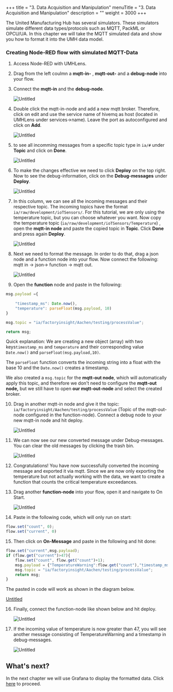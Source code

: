 +++
title = "3. Data Acquisition and Manipulation"
menuTitle = "3. Data Acquisition and Manipulation"
description = ""
weight = 3000
+++



The United Manufacturing Hub has several simulators. These simulators simulate different data types/protocols such as MQTT, PackML or OPCU/UA. In this chapter we will take the MQTT simulated data and show you how to format it into the UMH data model.


### Creating Node-RED flow with simulated MQTT-Data

1. Access Node-RED with UMHLens.
2. Drag from the left coulmn a **mqtt-in-** , **mqtt-out-** and a **debug-node** into your flow.
3. Connect the **mqtt-in** and the **debug-node**.

   ![Untitled](/images/getstarted/dataAcquisitionManipulation/getStartedDataAcqMan1.png)
4. Double click the mqtt-in-node and add a new mqtt broker. Therefore, click on edit and use the service name of hivemq as host (located in UMHLens under services→name). Leave the port as autoconfigured and click on **Add**.

   ![Untitled](/images/getstarted/dataAcquisitionManipulation/getStartedDataAcqManServicename.png)
5. to see all incomming messages from a specific topic type in `ia/#` under **Topic** and click on **Done**. 

   ![Untitled](/images/getstarted/dataAcquisitionManipulation/getStartedDataAcqManiaRaw.png)
6. To make the changes effective we need to click **Deploy** on the top right. Now to see the debug-information, click on the **Debug-messages** under **Deploy**. 

   ![Untitled](/images/getstarted/dataAcquisitionManipulation/getStartedDataAcqManDebugDeploy.png)
7. In this column, we can see all the incoming messages and their respective topic. The incoming topics have the format `ia/raw/development/ioTSensors/`. For this tutorial, we are only using the temperature topic, but you can choose whatever you want. Now copy the temperature topic (`ia/raw/development/ioTSensors/Temperature`) , open the **mqtt-in node** and paste the copied topic in **Topic**. Click **Done** and press again **Deploy**.

   ![Untitled](/images/getstarted/dataAcquisitionManipulation/getStartedDataAcqManNewTopic.png)
8. Next we need to format the message. In order to do that, drag a json node and a function node into your flow. Now connect the following: mqtt in → json→ function → mqtt out.

   ![Untitled](/images/getstarted/dataAcquisitionManipulation/getStartedDataAcqManNewNodes.png)
9. Open the **function** node and paste in the following:

```jsx
msg.payload ={
    
    "timestamp_ms": Date.now(), 
    "temperature": parseFloat(msg.payload, 10)
}

msg.topic = "ia/factoryinsight/Aachen/testing/processValue";

return msg;
```

Quick explanation: We are creating a new object (array) with two keys`timestamp_ms` and `temperature` and their corresponding value `Date.now()` and `parseFloat(msg.payload,10)`.

The `parseFloat` function converts the incoming string into a float with the base 10 and the `Date.now()` creates a timestamp.

We also created a `msg.topic` for the **mqtt-out node**, which will automatically apply this topic, and therefore we don't need to configure the **mqtt-out node,** but we still have to open **our mqtt-out-node** and select the created broker.

10. Drag in another mqtt-in node and give it the topic: `ia/factoryinsight/Aachen/testing/processValue` (Topic of the mqtt-out-node configured in the function-node). Connect a debug node to your new mqtt-in node and hit deploy. 

    ![Untitled](/images/getstarted/dataAcquisitionManipulation/getStartedDataAcqManNewDebug.png)
11. We can now see our new converted message under Debug-messages. You can clear the old messages by clicking the trash bin.

    ![Untitled](/images/getstarted/dataAcquisitionManipulation/getStartedDataAcqManDebugWindow.png)
12. Congratulations! You have now successfully converted the incoming message and exported it via mqtt. Since we are now only exporting the temperature but not actually working with the data, we want to create a function that counts the critical temperature exceedances.
13. Drag another **function-node** into your flow, open it and navigate to On Start.

    ![Untitled](/images/getstarted/dataAcquisitionManipulation/getStartedDataAcqManOnStart.png)
14. Paste in the following code, which will only run on start:

```jsx
flow.set("count", 0);
flow.set("current", 0)
```

15. Then click on **On-Message** and paste in the following and hit done:

```jsx
flow.set("current",msg.payload);
if (flow.get("current")>47){
    flow.set("count", flow.get("count")+1);
    msg.payload = {"TemperatureWarning":flow.get("count"),"timestamp_ms":Date.now()}
    msg.topic = "ia/factoryinsight/Aachen/testing/processValue";
    return msg;
}
```

The pasted in code will work as shown in the diagram below.

[Untitled](/images/getstarted/dataAcquisitionManipulation/getStartedDataAcqManTemperatureWarning.png)

16. Finally, connect the function-node like shown below and hit deploy.

    ![Untitled](/images/getstarted/dataAcquisitionManipulation/getStartedDataAcqManNewFunction.png)
17. If the incoming value of temperature is now greater than 47, you will see another message consisting of TemperatureWarning and a timestamp in debug-messages.

    ![Untitled](/images/getstarted/dataAcquisitionManipulation/getStartedDataAcqManGreaterThan.png)


## What's next?

In the next chapter we will use Grafana to display the formatted data. Click [here](/docs/getstarted/datavisualization/) to proceed.